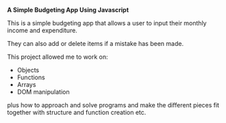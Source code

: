 **A Simple Budgeting App Using Javascript**

This is a simple budgeting app that allows a user to input their monthly income and expenditure.

They can also add or delete items if a mistake has been made.

This project allowed me to work on:

* Objects
* Functions
* Arrays
* DOM manipulation

plus how to approach and solve programs and make the different pieces fit together with structure and function creation etc.